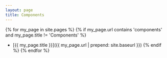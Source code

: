 ```yaml
---
layout: page
title: Components
---
```


{% for my_page in site.pages %}
{% if my_page.url contains 'components' and my_page.title != 'Components' %}
* [{{ my_page.title }}]({{ my_page.url | prepend: site.baseurl }}) 
{% endif %}
{% endfor %}